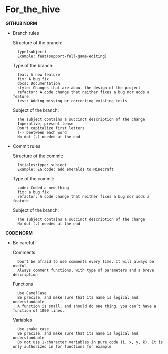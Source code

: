 # For_the_hive

**GITHUB NORM** 

- Branch rules 

    Structure of the branch:
    
        type(subject) 
        Example: feat(support-full-game-editing)
        
    Type of the branch:
    
        feat: A new feature 
        fix: A bug fix 
        docs: Documentation 
        style: Changes that are about the design of the project 
        refactor: A code change that neither fixes a bug nor adds a feature 
        test: Adding missing or correcting existing tests 
     
    Subject of the branch:
    
        The subject contains a succinct description of the change 
        Imperative, present tense
        Don't capitalize first letters 
        (-) beetween each word 
        No dot (.) needed at the end 

- Commit rules

     Structure of the commit: 
  
        Intiales:type: subject 
        Example: EG:code: add emeralds to Minecraft
        
    Type of the commit: 
    
        code: Coded a new thing 
        fix: a bug fix 
        refactor: A code change that neither fixes a bug nor adds a feature
        
    Subject of the branch: 
    
        The subject contains a succinct description of the change 
        No dot (.) needed at the end
        
  
**CODE NORM**


- Be careful

    Comments 
    
        Don’t be afraid to use comments every time. It will always be useful 
        Always comment functions, with type of parameters and a breve description 

    Functions

        Use CamelCase 
        Be precise, and make sure that its name is logical and understandable 
        A function is small, and should do one thing, you can’t have a function of 1000 lines. 

    Variables

        Use snake_case  
        Be precise, and make sure that its name is logical and understandable 
        Do not use 1-character variables in pure code (i, x, y, k). It is only authorized in for functions for example 
